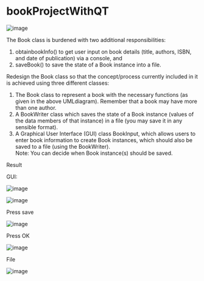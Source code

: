 # bookProjectWithQT

![image](https://user-images.githubusercontent.com/68548733/166981737-4e0cfcf6-586a-4879-9165-8bdc2c852017.png)

The Book class is burdened with two additional responsibilities:
1. obtainbookInfo() to get user input on book details (title, authors, ISBN, and date of publication) via a console, and <br />
2. saveBook() to save the state of a Book instance into a file.

Redesign the Book class so that the concept/process currently included in it is achieved using three different classes:
1. The Book class to represent a book with the necessary functions (as given in the above UMLdiagram). Remember that a book may have more than one author.<br />
2. A BookWriter class which saves the state of a Book instance (values of the data members of that instance) in a file (you may save it in any sensible format). <br />
3. A Graphical User Interface (GUI) class BookInput, which allows users to enter book information to create Book instances, which should also be saved to a file (using the BookWriter). <br />
Note: You can decide when Book instance(s) should be saved.

Result

GUI:

![image](https://user-images.githubusercontent.com/68548733/166995445-b13ead5a-9571-4d28-b6b2-16d06ac7538c.png)

![image](https://user-images.githubusercontent.com/68548733/166995763-c5e57625-5827-47a0-9492-cee950b0fe30.png)

Press save

![image](https://user-images.githubusercontent.com/68548733/166995959-b8b5b681-e057-48dc-8bd0-0605f61564c0.png)

Press OK

![image](https://user-images.githubusercontent.com/68548733/166996132-90b0de40-9dee-423a-af88-40f52dccc50b.png)


File

![image](https://user-images.githubusercontent.com/68548733/166996433-8857c04f-d3b1-4d0e-897d-81b5a7103dda.png)

